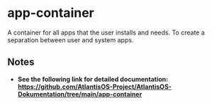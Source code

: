 # app-container
A container for all apps that the user installs and needs. To create a separation between user and system apps.

## Notes
- **See the following link for detailed documentation: https://github.com/AtlantisOS-Project/AtlantisOS-Dokumentation/tree/main/app-container**
